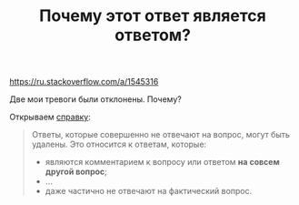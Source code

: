 ﻿---
title: "Почему этот ответ является ответом?"
se.owner.user_id: 178213
se.owner.display_name: "andreymal"
se.owner.link: "https://ru.meta.stackoverflow.com/users/178213/andreymal"
se.link: "https://ru.meta.stackoverflow.com/questions/13074/%d0%9f%d0%be%d1%87%d0%b5%d0%bc%d1%83-%d1%8d%d1%82%d0%be%d1%82-%d0%be%d1%82%d0%b2%d0%b5%d1%82-%d1%8f%d0%b2%d0%bb%d1%8f%d0%b5%d1%82%d1%81%d1%8f-%d0%be%d1%82%d0%b2%d0%b5%d1%82%d0%be%d0%bc"
se.question_id: 13074
se.post_type: question
---
<p><a href="https://ru.stackoverflow.com/a/1545316">https://ru.stackoverflow.com/a/1545316</a></p>
<p>Две мои тревоги были отклонены. Почему?</p>
<p>Открываем <a href="https://ru.stackoverflow.com/help/deleted-answers">справку</a>:</p>
<blockquote>
<p>Ответы, которые совершенно не отвечают на вопрос, могут быть удалены. Это относится к ответам, которые:</p>
<ul>
<li>являются комментарием к вопросу или ответом <strong>на совсем другой вопрос</strong>;</li>
<li>...</li>
<li>даже частично не отвечают на фактический вопрос.</li>
</ul>
</blockquote>
